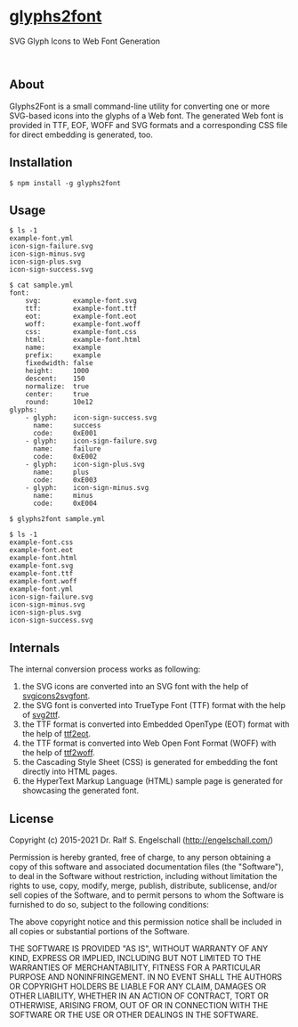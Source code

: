 
[glyphs2font](https://www.npmjs.com/package/glyphs2font)
========================================================

SVG Glyph Icons to Web Font Generation

<p/>
<img src="https://nodei.co/npm/glyphs2font.png?downloads=true&stars=true" alt=""/>

<p/>
<img src="https://david-dm.org/rse/glyphs2font.png" alt=""/>

About
-----

Glyphs2Font is a small command-line utility for converting
one or more SVG-based icons into the glyphs of a Web font.
The generated Web font is provided in TTF, EOF, WOFF and SVG formats
and a corresponding CSS file for direct embedding is generated, too.

Installation
------------

```shell
$ npm install -g glyphs2font
```

Usage
-----

```shell
$ ls -1
example-font.yml
icon-sign-failure.svg
icon-sign-minus.svg
icon-sign-plus.svg
icon-sign-success.svg

$ cat sample.yml
font:
    svg:        example-font.svg
    ttf:        example-font.ttf
    eot:        example-font.eot
    woff:       example-font.woff
    css:        example-font.css
    html:       example-font.html
    name:       example
    prefix:     example
    fixedwidth: false
    height:     1000
    descent:    150
    normalize:  true
    center:     true
    round:      10e12
glyphs:
    - glyph:    icon-sign-success.svg
      name:     success
      code:     0xE001
    - glyph:    icon-sign-failure.svg
      name:     failure
      code:     0xE002
    - glyph:    icon-sign-plus.svg
      name:     plus
      code:     0xE003
    - glyph:    icon-sign-minus.svg
      name:     minus
      code:     0xE004

$ glyphs2font sample.yml

$ ls -1
example-font.css
example-font.eot
example-font.html
example-font.svg
example-font.ttf
example-font.woff
example-font.yml
icon-sign-failure.svg
icon-sign-minus.svg
icon-sign-plus.svg
icon-sign-success.svg
```

Internals
---------

The internal conversion process works as following:

1. the SVG icons are converted into an SVG font with the help of
   [svgicons2svgfont](https://www.npmjs.com/package/svgicons2svgfont).
2. the SVG font is converted into TrueType Font (TTF) format
   with the help of [svg2ttf](https://www.npmjs.com/package/svg2ttf).
3. the TTF format is converted into Embedded OpenType (EOT)
   format with the help of [ttf2eot](https://www.npmjs.com/package/ttf2eot).
4. the TTF format is converted into Web Open Font Format (WOFF)
   with the help of [ttf2woff](https://www.npmjs.com/package/ttf2woff).
5. the Cascading Style Sheet (CSS) is generated for embedding
   the font directly into HTML pages.
6. the HyperText Markup Language (HTML) sample page is
   generated for showcasing the generated font.

License
-------

Copyright (c) 2015-2021 Dr. Ralf S. Engelschall (http://engelschall.com/)

Permission is hereby granted, free of charge, to any person obtaining
a copy of this software and associated documentation files (the
"Software"), to deal in the Software without restriction, including
without limitation the rights to use, copy, modify, merge, publish,
distribute, sublicense, and/or sell copies of the Software, and to
permit persons to whom the Software is furnished to do so, subject to
the following conditions:

The above copyright notice and this permission notice shall be included
in all copies or substantial portions of the Software.

THE SOFTWARE IS PROVIDED "AS IS", WITHOUT WARRANTY OF ANY KIND,
EXPRESS OR IMPLIED, INCLUDING BUT NOT LIMITED TO THE WARRANTIES OF
MERCHANTABILITY, FITNESS FOR A PARTICULAR PURPOSE AND NONINFRINGEMENT.
IN NO EVENT SHALL THE AUTHORS OR COPYRIGHT HOLDERS BE LIABLE FOR ANY
CLAIM, DAMAGES OR OTHER LIABILITY, WHETHER IN AN ACTION OF CONTRACT,
TORT OR OTHERWISE, ARISING FROM, OUT OF OR IN CONNECTION WITH THE
SOFTWARE OR THE USE OR OTHER DEALINGS IN THE SOFTWARE.

